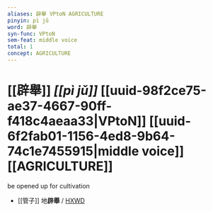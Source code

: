 ```yaml
---
aliases: 辟舉 VPtoN AGRICULTURE
pinyin: pì jǔ
word: 辟舉
syn-func: VPtoN
sem-feat: middle voice
total: 1
concept: AGRICULTURE 
---
```

# [[辟舉]] *[[pì jǔ]]*  [[uuid-98f2ce75-ae37-4667-90ff-f418c4aeaa33|VPtoN]] [[uuid-6f2fab01-1156-4ed8-9b64-74c1e7455915|middle voice]] [[AGRICULTURE]]
be opened up for cultivation
 - [[管子]] 地**辟舉** / [HXWD](https://hxwd.org/textview.html?location=KR3c0001_tls_001-1a.9)